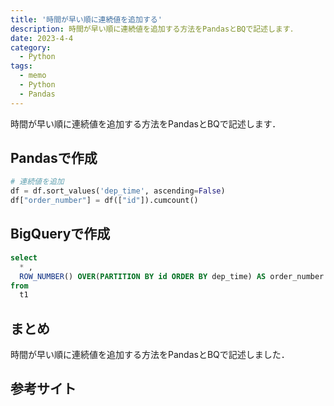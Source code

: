 ```yaml
---
title: '時間が早い順に連続値を追加する'
description: 時間が早い順に連続値を追加する方法をPandasとBQで記述します．
date: 2023-4-4
category: 
  - Python
tags:
  - memo
  - Python
  - Pandas
---
```

時間が早い順に連続値を追加する方法をPandasとBQで記述します．

<!-- https://www.hamlet-engineer.com -->
<!-- !(/image/ChordDiagram.png) -->

<!-- more -->

<ClientOnly>
  <CallInArticleAdsense />
</ClientOnly>



## Pandasで作成

```python
# 連続値を追加
df = df.sort_values('dep_time', ascending=False)
df["order_number"] = df(["id"]).cumcount()
```

## BigQueryで作成

```sql
select 
  * ,
  ROW_NUMBER() OVER(PARTITION BY id ORDER BY dep_time) AS order_number
from 
  t1
```

## まとめ
時間が早い順に連続値を追加する方法をPandasとBQで記述しました．

## 参考サイト

<ClientOnly>
  <CallInArticleAdsense />
</ClientOnly>



